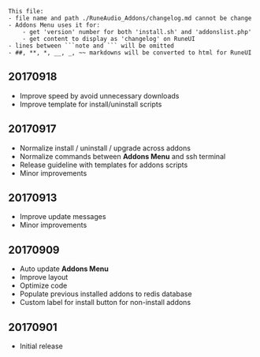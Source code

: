 ```note  
This file: 
- file name and path ./RuneAudio_Addons/changelog.md cannot be change
- Addons Menu uses it for:
    - get 'version' number for both 'install.sh' and 'addonslist.php'
    - get content to display as 'changelog' on RuneUI
- lines between ```note and ``` will be omitted
- ##, **, *, __, _, ~~ markdowns will be converted to html for RuneUI
```

## 20170918
- Improve speed by avoid unnecessary downloads
- Improve template for install/uninstall scripts

## 20170917
- Normalize install / uninstall / upgrade across addons
- Normalize commands between **Addons Menu** and ssh terminal
- Release guideline with templates for addons scripts
- Minor improvements

## 20170913
- Improve update messages
- Minor improvements

## 20170909
- Auto update **Addons Menu**
- Improve layout
- Optimize code
- Populate previous installed addons to redis database
- Custom label for install button for non-install addons

## 20170901
- Initial release
